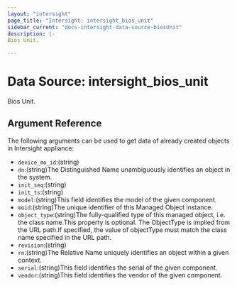 ```yaml
---
layout: "intersight"
page_title: "Intersight: intersight_bios_unit"
sidebar_current: "docs-intersight-data-source-biosUnit"
description: |-
Bios Unit.

---
```


# Data Source: intersight_bios_unit
Bios Unit.

## Argument Reference
The following arguments can be used to get data of already created objects in Intersight appliance:
* `device_mo_id`:(string)
* `dn`:(string)The Distinguished Name unambiguously identifies an object in the system.
* `init_seq`:(string)
* `init_ts`:(string)
* `model`:(string)This field identifies the model of the given component.
* `moid`:(string)The unique identifier of this Managed Object instance.
* `object_type`:(string)The fully-qualified type of this managed object, i.e. the class name.This property is optional. The ObjectType is implied from the URL path.If specified, the value of objectType must match the class name specified in the URL path.
* `revision`:(string)
* `rn`:(string)The Relative Name uniquely identifies an object within a given context.
* `serial`:(string)This field identifies the serial of the given component.
* `vendor`:(string)This field identifies the vendor of the given component.
